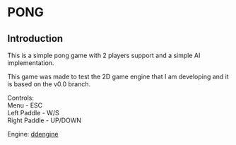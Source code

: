 # PONG

## Introduction

This is a simple pong game with 2 players support and a simple AI implementation.  

This game was made to test the 2D game engine that I am developing and it
is based on the v0.0 branch.  

Controls:  
Menu - ESC  
Left Paddle - W/S  
Right Paddle - UP/DOWN  

Engine: [ddengine](https://github.com/criticow/ddengine)